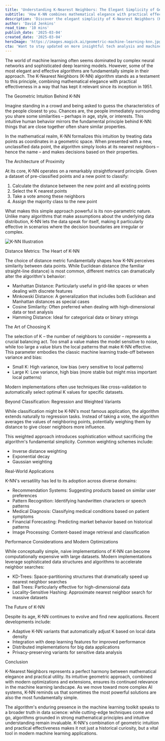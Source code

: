 ```yaml
---
title: 'Understanding K-Nearest Neighbors: The Elegant Simplicity of Geometric Machine Learning'
subtitle: 'How K-NN combines mathematical elegance with practical effectiveness'
description: 'Discover the elegant simplicity of K-Nearest Neighbors (K-NN), a fundamental machine learning algorithm that combines mathematical grace with practical effectiveness. Learn how this geometric approach to data analysis continues to prove its worth in modern applications, from recommendation systems to medical diagnosis.'
author: 'David Jenkins'
read_time: '10 mins'
publish_date: '2025-03-04'
created_date: '2025-03-04'
heroImage: 'https://images.magick.ai/geometric-machine-learning-knn.jpg'
cta: 'Want to stay updated on more insightful tech analysis and machine learning developments? Follow us on LinkedIn for regular updates on artificial intelligence, data science, and the future of technology.'
---
```


The world of machine learning often seems dominated by complex neural networks and sophisticated deep learning models. However, some of the most elegant and effective algorithms are fundamentally simple in their approach. The K-Nearest Neighbors (K-NN) algorithm stands as a testament to this principle, combining mathematical elegance with practical effectiveness in a way that has kept it relevant since its inception in 1951.

The Geometric Intuition Behind K-NN

Imagine standing in a crowd and being asked to guess the characteristics of the people closest to you. Chances are, the people immediately surrounding you share some similarities – perhaps in age, style, or interests. This intuitive human behavior mirrors the fundamental principle behind K-NN: things that are close together often share similar properties.

In the mathematical realm, K-NN formalizes this intuition by treating data points as coordinates in a geometric space. When presented with a new, unclassified data point, the algorithm simply looks at its nearest neighbors – hence the name – and makes decisions based on their properties.

The Architecture of Proximity

At its core, K-NN operates on a remarkably straightforward principle. Given a dataset of pre-classified points and a new point to classify:

1. Calculate the distance between the new point and all existing points
2. Select the K nearest points
3. Take a vote among these neighbors
4. Assign the majority class to the new point

What makes this simple approach powerful is its non-parametric nature. Unlike many algorithms that make assumptions about the underlying data distribution, K-NN lets the data speak for itself, making it particularly effective in scenarios where the decision boundaries are irregular or complex.

![K-NN Illustration](https://via.placeholder.com/800x400?text=K-NN+Diagram)

Distance Metrics: The Heart of K-NN

The choice of distance metric fundamentally shapes how K-NN perceives similarity between data points. While Euclidean distance (the familiar straight-line distance) is most common, different metrics can dramatically alter the algorithm's behavior:

- Manhattan Distance: Particularly useful in grid-like spaces or when dealing with discrete features
- Minkowski Distance: A generalization that includes both Euclidean and Manhattan distances as special cases
- Cosine Similarity: Often preferred when dealing with high-dimensional data or text analysis
- Hamming Distance: Ideal for categorical data or binary strings

The Art of Choosing K

The selection of K – the number of neighbors to consider – represents a crucial balancing act. Too small a value makes the model sensitive to noise, while too large a value blurs the local patterns that make K-NN effective. This parameter embodies the classic machine learning trade-off between variance and bias:

- Small K: High variance, low bias (very sensitive to local patterns)
- Large K: Low variance, high bias (more stable but might miss important local patterns)

Modern implementations often use techniques like cross-validation to automatically select optimal K values for specific datasets.

Beyond Classification: Regression and Weighted Variants

While classification might be K-NN's most famous application, the algorithm extends naturally to regression tasks. Instead of taking a vote, the algorithm averages the values of neighboring points, potentially weighing them by distance to give closer neighbors more influence.

This weighted approach introduces sophistication without sacrificing the algorithm's fundamental simplicity. Common weighting schemes include:

- Inverse distance weighting
- Exponential decay 
- Gaussian weighting

Real-World Applications

K-NN's versatility has led to its adoption across diverse domains:

- Recommendation Systems: Suggesting products based on similar user preferences
- Pattern Recognition: Identifying handwritten characters or speech patterns
- Medical Diagnosis: Classifying medical conditions based on patient symptoms
- Financial Forecasting: Predicting market behavior based on historical patterns
- Image Processing: Content-based image retrieval and classification

Performance Considerations and Modern Optimizations

While conceptually simple, naive implementations of K-NN can become computationally expensive with large datasets. Modern implementations leverage sophisticated data structures and algorithms to accelerate neighbor searches:

- KD-Trees: Space-partitioning structures that dramatically speed up nearest neighbor searches
- Ball Trees: Particularly effective for high-dimensional data
- Locality-Sensitive Hashing: Approximate nearest neighbor search for massive datasets

The Future of K-NN

Despite its age, K-NN continues to evolve and find new applications. Recent developments include:

- Adaptive K-NN variants that automatically adjust K based on local data density
- Integration with deep learning features for improved performance
- Distributed implementations for big data applications
- Privacy-preserving variants for sensitive data analysis

Conclusion

K-Nearest Neighbors represents a perfect harmony between mathematical elegance and practical utility. Its intuitive geometric approach, combined with modern optimizations and extensions, ensures its continued relevance in the machine learning landscape. As we move toward more complex AI systems, K-NN reminds us that sometimes the most powerful solutions are also the most fundamentally simple.

The algorithm's enduring presence in the machine learning toolkit speaks to a broader truth in data science: while cutting-edge techniques come and go, algorithms grounded in strong mathematical principles and intuitive understanding remain invaluable. K-NN's combination of geometric intuition and practical effectiveness makes it not just a historical curiosity, but a vital tool in modern machine learning applications.
